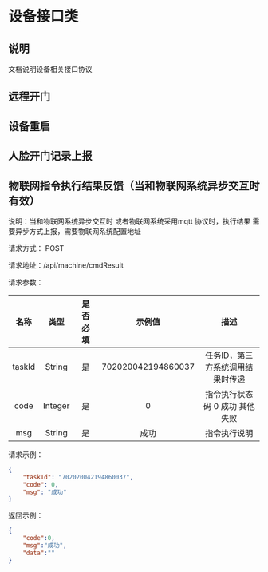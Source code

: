 # 设备接口类

## 说明

文档说明设备相关接口协议

## 远程开门

## 设备重启

## 人脸开门记录上报

## 物联网指令执行结果反馈（当和物联网系统异步交互时有效）

说明：当和物联网系统异步交互时 或者物联网系统采用mqtt 协议时，执行结果 需要异步方式上报，需要物联网系统配置地址

请求方式： POST

请求地址：/api/machine/cmdResult

请求参数：

| 名称 | 类型 | 是否必填 | 示例值 | 描述 |
| :----:| :----: | :----: | :----: | :----: |
| taskId | String | 是 | 702020042194860037 | 任务ID，第三方系统调用结果时传递 |
| code | Integer | 是 | 0 | 指令执行状态码 0 成功 其他失败 |
| msg | String | 是 | 成功 | 指令执行说明 |

请求示例：
```json
{
    "taskId": "702020042194860037",
    "code": 0,
    "msg": "成功"
}
```

返回示例：
```json
{
    "code":0,
    "msg":"成功",
    "data":""
}
```
